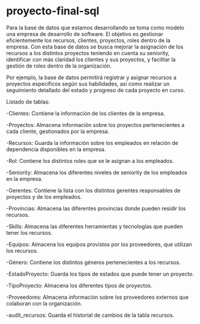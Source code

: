 # proyecto-final-sql

Para la base de datos que estamos desarrollando se toma como modelo una empresa de desarrollo de software. El objetivo es gestionar eficientemente los recursos, clientes, proyectos, roles dentro de la empresa. Con esta base de datos se busca mejorar la asignación de los recursos a los distintos proyectos teniendo en cuenta su seniority, identificar con más claridad los clientes y sus proyectos, y facilitar la gestión de roles dentro de la organización.

Por ejemplo, la base de datos permitirá registrar y asignar recursos a proyectos específicos según sus habilidades, así como realizar un seguimiento detallado del estado y progreso de cada proyecto en curso.

Listado de tablas:

-Clientes: Contiene la información de los clientes de la empresa.

-Proyectos: Almacena información sobre los proyectos pertenecientes a cada cliente, gestionados por la empresa.

-Recursos: Guarda la información sobre los empleados en relación de dependencia disponibles en la empresa.

-Rol: Contiene los distintos roles que se le asignan a los empleados.

-Seniority: Almacena los diferentes niveles de seniority de los empleados en la empresa.

-Gerentes: Contiene la lista con los distintos gerentes responsables de proyectos y de los empleados.

-Provincias: Almacena las diferentes provincias donde pueden residir los recursos.

-Skills: Almacena las diferentes herramientas y tecnologías que pueden tener los recursos.

-Equipos: Almacena los equipos provistos por los proveedores, que utilizan los recursos.

-Género: Contiene los distintos géneros pertenecientes a los recursos.

-EstadoProyecto: Guarda los tipos de estados que puede tener un proyecto.

-TipoProyecto: Almacena los diferentes tipos de proyectos.

-Proveedores: Almacena información sobre los proveedores externos que colaboran con la organización.

-audit_recursos: Guarda el historial de cambios de la tabla recursos.
